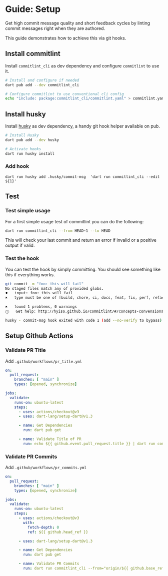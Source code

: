# Guide: Setup

Get high commit message quality and short feedback cycles by linting commit messages right when they are authored.

This guide demonstrates how to achieve this via git hooks.

## Install commitlint

Install `commitlint_cli` as dev dependency and configure `commitlint` to use it.

```bash
# Install and configure if needed
dart pub add --dev commitlint_cli

# Configure commitlint to use conventional cli config
echo "include: package:commitlint_cli/commitlint.yaml" > commitlint.yaml
```

## Install husky

Install [husky](https://pub.dev/packages/husky) as dev dependency, a handy git hook helper available on pub.

```sh
# Install Husky 
dart pub add --dev husky

# Activate hooks
dart run husky install
```

### Add hook

```
dart run husky add .husky/commit-msg  'dart run commitlint_cli --edit ${1}'
```

## Test

### Test simple usage

For a first simple usage test of commitlint you can do the following:

```bash
dart run commitlint_cli --from HEAD~1 --to HEAD
```

This will check your last commit and return an error if invalid or a positive output if valid.

### Test the hook

You can test the hook by simply committing. You should see something like this if everything works.

```bash
git commit -m "foo: this will fail"
No staged files match any of provided globs.
⧗   input: foo: this will fail
✖   type must be one of [build, chore, ci, docs, feat, fix, perf, refactor, revert, style, test] [type-enum]

✖   found 1 problems, 0 warnings
ⓘ   Get help: http://hyiso.github.io/commitlint/#/concepts-convensional-commits

husky - commit-msg hook exited with code 1 (add --no-verify to bypass)
```

## Setup Github Actions

### Validate PR Title
Add `.github/workflows/pr_title.yml`
```yaml
on:
  pull_request:
    branches: [ "main" ]
    types: [opened, synchronize]

jobs:
  validate:
    runs-on: ubuntu-latest
    steps:
      - uses: actions/checkout@v3
      - uses: dart-lang/setup-dart@v1.3

      - name: Get Dependencies
        run: dart pub get

      - name: Validate Title of PR
        run: echo ${{ github.event.pull_request.title }} | dart run commitlint_cli
```

### Validate PR Commits
Add `.github/workflows/pr_commits.yml`
```yaml
on:
  pull_request:
    branches: [ "main" ]
    types: [opened, synchronize]

jobs:
  validate:
    runs-on: ubuntu-latest
    steps:
      - uses: actions/checkout@v3
        with:
          fetch-depth: 0
          ref: ${{ github.head_ref }}

      - uses: dart-lang/setup-dart@v1.3

      - name: Get Dependencies
        run: dart pub get

      - name: Validate PR Commits
        run: dart run commitlint_cli --from="origin/${{ github.base_ref }}" --to="${{ github.head_ref }}"
```
